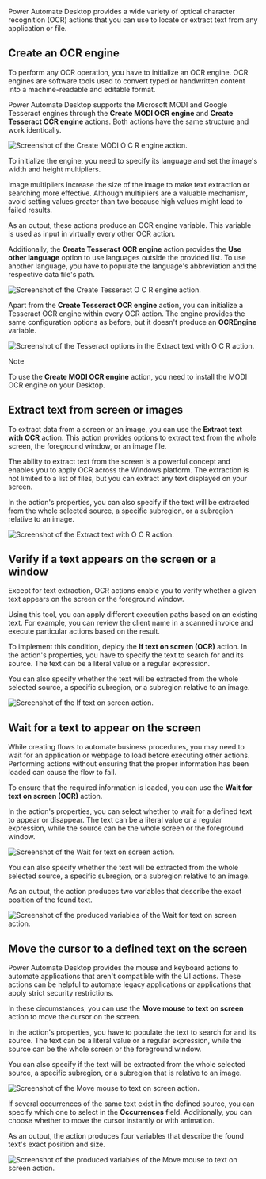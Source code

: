 Power Automate Desktop provides a wide variety of optical character recognition (OCR) actions that you can use to locate or extract text from any application or file.

## Create an OCR engine

To perform any OCR operation, you have to initialize an OCR engine. OCR engines are software tools used to convert typed or handwritten content into a machine-readable and editable format.

Power Automate Desktop supports the Microsoft MODI and Google Tesseract engines through the **Create MODI OCR engine** and **Create Tesseract OCR engine** actions. Both actions have the same structure and work identically.

![Screenshot of the Create MODI O C R engine action.](..\media\create-modi-ocr-engine-action.png)

To initialize the engine, you need to specify its language and set the image's width and height multipliers.

Image multipliers increase the size of the image to make text extraction or searching more effective. Although multipliers are a valuable mechanism, avoid setting values greater than two because high values might lead to failed results.

As an output, these actions produce an OCR engine variable. This variable is used as input in virtually every other OCR action.

Additionally, the **Create Tesseract OCR engine** action provides the **Use other language** option to use languages outside the provided list. To use another language, you have to populate the language's abbreviation and the respective data file's path.

![Screenshot of the Create Tesseract O C R engine action.](..\media\create-tesseract-ocr-engine-action.png)

Apart from the **Create Tesseract OCR engine** action, you can initialize a Tesseract OCR engine within every OCR action. The engine provides the same configuration options as before, but it doesn't produce an **OCREngine** variable.

![Screenshot of the Tesseract options in the Extract text with O C R action.](..\media\extract-text-with-ocr-action-tesseract-options.png)

> [!NOTE]
> To use the **Create MODI OCR engine** action, you need to install the MODI OCR engine on your Desktop.

## Extract text from screen or images

To extract data from a screen or an image, you can use the **Extract text with OCR** action. This action provides options to extract text from the whole screen, the foreground window, or an image file.

The ability to extract text from the screen is a powerful concept and enables you to apply OCR across the Windows platform. The extraction is not limited to a list of files, but you can extract any text displayed on your screen.

In the action's properties, you can also specify if the text will be extracted from the whole selected source, a specific subregion, or a subregion relative to an image.

![Screenshot of the Extract text with O C R action.](..\media\extract-text-with-ocr-action.png)

## Verify if a text appears on the screen or a window

Except for text extraction, OCR actions enable you to verify whether a given text appears on the screen or the foreground window.

Using this tool, you can apply different execution paths based on an existing text. For example, you can review the client name in a scanned invoice and execute particular actions based on the result.

To implement this condition, deploy the **If text on screen (OCR)** action. In the action's properties, you have to specify the text to search for and its source. The text can be a literal value or a regular expression.

You can also specify whether the text will be extracted from the whole selected source, a specific subregion, or a subregion relative to an image.

![Screenshot of the If text on screen action.](..\media\if-text-on-screen-action.png)

## Wait for a text to appear on the screen

While creating flows to automate business procedures, you may need to wait for an application or webpage to load before executing other actions. Performing actions without ensuring that the proper information has been loaded can cause the flow to fail.

To ensure that the required information is loaded, you can use the **Wait for text on screen (OCR)** action.

In the action's properties, you can select whether to wait for a defined text to appear or disappear. The text can be a literal value or a regular expression, while the source can be the whole screen or the foreground window.

![Screenshot of the Wait for text on screen action.](..\media\wait-for-text-on-screen.png)

You can also specify whether the text will be extracted from the whole selected source, a specific subregion, or a subregion relative to an image.

As an output, the action produces two variables that describe the exact position of the found text.

![Screenshot of the produced variables of the Wait for text on screen action.](..\media\wait-for-text-on-screen-produced-variables.png)

## Move the cursor to a defined text on the screen

Power Automate Desktop provides the mouse and keyboard actions to automate applications that aren't compatible with the UI actions. These actions can be helpful to automate legacy applications or applications that apply strict security restrictions.

In these circumstances, you can use the **Move mouse to text on screen** action to move the cursor on the screen.

In the action's properties, you have to populate the text to search for and its source. The text can be a literal value or a regular expression, while the source can be the whole screen or the foreground window.

You can also specify if the text will be extracted from the whole selected source, a specific subregion, or a subregion that is relative to an image.

![Screenshot of the Move mouse to text on screen action.](..\media\move-mouse-to-text-on-screen.png)

If several occurrences of the same text exist in the defined source, you can specify which one to select in the **Occurrences** field. Additionally, you can choose whether to move the cursor instantly or with animation.

As an output, the action produces four variables that describe the found text's exact position and size.

![Screenshot of the produced variables of the Move mouse to text on screen action.](..\media\move-mouse-to-text-on-screen-produced-variables.png)

